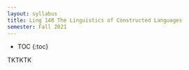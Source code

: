 ```yaml
---
layout: syllabus
title: Ling 148 The Linguistics of Constructed Languages
semester: Fall 2021
---
```


* TOC
{:toc}

 TKTKTK